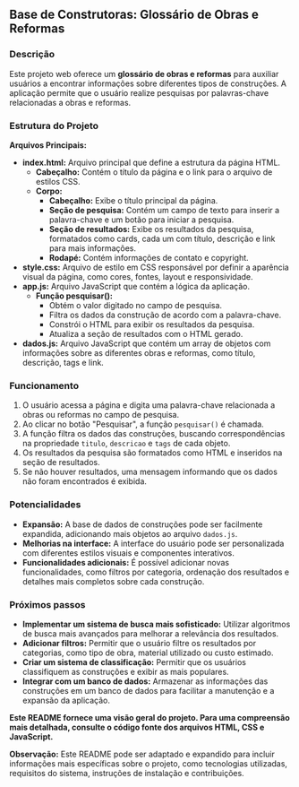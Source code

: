 ## Base de Construtoras: Glossário de Obras e Reformas

### Descrição

Este projeto web oferece um **glossário de obras e reformas** para auxiliar usuários a encontrar informações sobre diferentes tipos de construções. A aplicação permite que o usuário realize pesquisas por palavras-chave relacionadas a obras e reformas.

### Estrutura do Projeto

**Arquivos Principais:**

* **index.html:** Arquivo principal que define a estrutura da página HTML.
    * **Cabeçalho:** Contém o título da página e o link para o arquivo de estilos CSS.
    * **Corpo:**
        * **Cabeçalho:** Exibe o título principal da página.
        * **Seção de pesquisa:** Contém um campo de texto para inserir a palavra-chave e um botão para iniciar a pesquisa.
        * **Seção de resultados:** Exibe os resultados da pesquisa, formatados como cards, cada um com título, descrição e link para mais informações.
        * **Rodapé:** Contém informações de contato e copyright.
* **style.css:** Arquivo de estilo em CSS responsável por definir a aparência visual da página, como cores, fontes, layout e responsividade.
* **app.js:** Arquivo JavaScript que contém a lógica da aplicação.
    * **Função pesquisar():**
        * Obtém o valor digitado no campo de pesquisa.
        * Filtra os dados da construção de acordo com a palavra-chave.
        * Constrói o HTML para exibir os resultados da pesquisa.
        * Atualiza a seção de resultados com o HTML gerado.
* **dados.js:** Arquivo JavaScript que contém um array de objetos com informações sobre as diferentes obras e reformas, como título, descrição, tags e link.

### Funcionamento

1. O usuário acessa a página e digita uma palavra-chave relacionada a obras ou reformas no campo de pesquisa.
2. Ao clicar no botão "Pesquisar", a função `pesquisar()` é chamada.
3. A função filtra os dados das construções, buscando correspondências na propriedade `titulo`, `descricao` e `tags` de cada objeto.
4. Os resultados da pesquisa são formatados como HTML e inseridos na seção de resultados.
5. Se não houver resultados, uma mensagem informando que os dados não foram encontrados é exibida.

### Potencialidades

* **Expansão:** A base de dados de construções pode ser facilmente expandida, adicionando mais objetos ao arquivo `dados.js`.
* **Melhorias na interface:** A interface do usuário pode ser personalizada com diferentes estilos visuais e componentes interativos.
* **Funcionalidades adicionais:** É possível adicionar novas funcionalidades, como filtros por categoria, ordenação dos resultados e detalhes mais completos sobre cada construção.

### Próximos passos

* **Implementar um sistema de busca mais sofisticado:** Utilizar algoritmos de busca mais avançados para melhorar a relevância dos resultados.
* **Adicionar filtros:** Permitir que o usuário filtre os resultados por categorias, como tipo de obra, material utilizado ou custo estimado.
* **Criar um sistema de classificação:** Permitir que os usuários classifiquem as construções e exibir as mais populares.
* **Integrar com um banco de dados:** Armazenar as informações das construções em um banco de dados para facilitar a manutenção e a expansão da aplicação.

**Este README fornece uma visão geral do projeto. Para uma compreensão mais detalhada, consulte o código fonte dos arquivos HTML, CSS e JavaScript.**

**Observação:** Este README pode ser adaptado e expandido para incluir informações mais específicas sobre o projeto, como tecnologias utilizadas, requisitos do sistema, instruções de instalação e contribuições.
